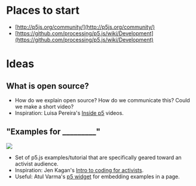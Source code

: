 # Places to start
* [http://p5js.org/community/](http://p5js.org/community/)
* [https://github.com/processing/p5.js/wiki/Development](https://github.com/processing/p5.js/wiki/Development)

# Ideas

## What is open source?
* How do we explain open source? How do we communicate this? Could we make a short video? 
* Inspiration: Luisa Pereira's [Inside p5](http://www.luisapereira.net/teaching/looking-inside-p5/) videos.

## "Examples for _________"
![](http://i.imgur.com/prVcful.png)
* Set of p5.js examples/tutorial that are specifically geared toward an activist audience.
* Inspiration: Jen Kagan's [Intro to coding for activists](http://kaganjd.github.io/p5-at-amc/).
* Useful: Atul Varma's [p5 widget](https://toolness.github.io/p5.js-widget/) for embedding examples in a page.

  